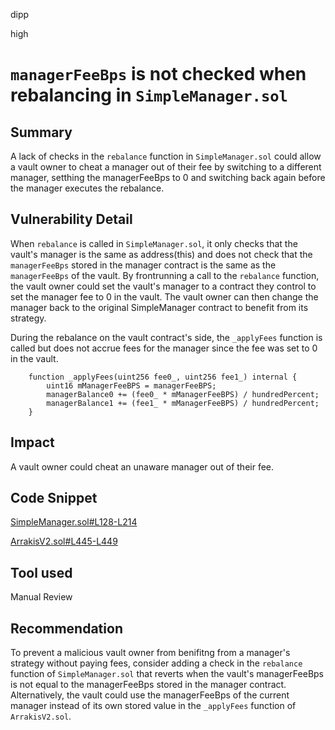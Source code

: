 dipp

high

# ```managerFeeBps``` is not checked when rebalancing in ```SimpleManager.sol```

## Summary

A lack of checks in the ```rebalance``` function in ```SimpleManager.sol``` could allow a vault owner to cheat a manager out of their fee by switching to a different manager, setthing the managerFeeBps to 0 and switching back again before the manager executes the rebalance.

## Vulnerability Detail

When ```rebalance``` is called in ```SimpleManager.sol```, it only checks that the vault's manager is the same as address(this) and does not check that the ```managerFeeBps``` stored in the manager contract is the same as the ```managerFeeBps``` of the vault. By frontrunning a call to the ```rebalance``` function, the vault owner could set the vault's manager to a contract they control to set the manager fee to 0 in the vault. The vault owner can then change the manager back to the original SimpleManager contract to benefit from its strategy. 

During the rebalance on the vault contract's side, the ```_applyFees``` function is called but does not accrue fees for the manager since the fee was set to 0 in the vault.

```solidity
    function _applyFees(uint256 fee0_, uint256 fee1_) internal {
        uint16 mManagerFeeBPS = managerFeeBPS;
        managerBalance0 += (fee0_ * mManagerFeeBPS) / hundredPercent;
        managerBalance1 += (fee1_ * mManagerFeeBPS) / hundredPercent;
    }
```

## Impact

A vault owner could cheat an unaware manager out of their fee.

## Code Snippet

[SimpleManager.sol#L128-L214](https://github.com/sherlock-audit/2023-06-arrakis/blob/main/v2-manager-templates/contracts/SimpleManager.sol#L128-L214)

[ArrakisV2.sol#L445-L449](https://github.com/sherlock-audit/2023-06-arrakis/blob/main/v2-core/contracts/ArrakisV2.sol#L445-L449)

## Tool used

Manual Review

## Recommendation

To prevent a malicious vault owner from benifitng from a manager's strategy without paying fees, consider adding a check in the ```rebalance``` function of ```SimpleManager.sol``` that reverts when the vault's managerFeeBps is not equal to the managerFeeBps stored in the manager contract. Alternatively, the vault could use the managerFeeBps of the current manager instead of its own stored value in the ```_applyFees``` function of ```ArrakisV2.sol```.